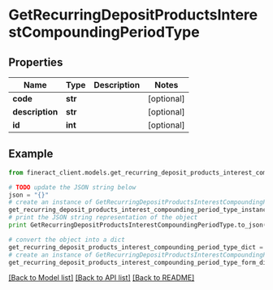 # GetRecurringDepositProductsInterestCompoundingPeriodType


## Properties

Name | Type | Description | Notes
------------ | ------------- | ------------- | -------------
**code** | **str** |  | [optional] 
**description** | **str** |  | [optional] 
**id** | **int** |  | [optional] 

## Example

```python
from fineract_client.models.get_recurring_deposit_products_interest_compounding_period_type import GetRecurringDepositProductsInterestCompoundingPeriodType

# TODO update the JSON string below
json = "{}"
# create an instance of GetRecurringDepositProductsInterestCompoundingPeriodType from a JSON string
get_recurring_deposit_products_interest_compounding_period_type_instance = GetRecurringDepositProductsInterestCompoundingPeriodType.from_json(json)
# print the JSON string representation of the object
print GetRecurringDepositProductsInterestCompoundingPeriodType.to_json()

# convert the object into a dict
get_recurring_deposit_products_interest_compounding_period_type_dict = get_recurring_deposit_products_interest_compounding_period_type_instance.to_dict()
# create an instance of GetRecurringDepositProductsInterestCompoundingPeriodType from a dict
get_recurring_deposit_products_interest_compounding_period_type_form_dict = get_recurring_deposit_products_interest_compounding_period_type.from_dict(get_recurring_deposit_products_interest_compounding_period_type_dict)
```
[[Back to Model list]](../README.md#documentation-for-models) [[Back to API list]](../README.md#documentation-for-api-endpoints) [[Back to README]](../README.md)


